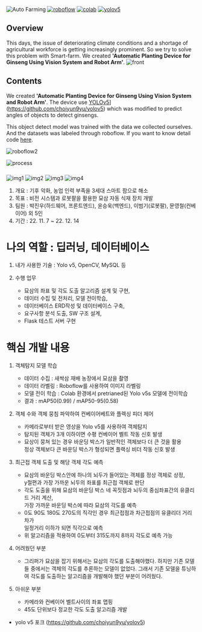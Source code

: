 ![Auto Farming](https://github.com/choiyun9yu/pr.Auto-Farming/blob/main/Document/project.png)
[![roboflow](https://github.com/choiyun9yu/pr.Auto-Farming/blob/main/Document/roboflow.svg)](https://app.roboflow.com/yungyu-choi-urac0)
[![colab](https://github.com/choiyun9yu/pr.Auto-Farming/blob/main/Document/colab.svg)](https://colab.research.google.com/drive/1oOt1ESaCDMBZyef1I7tjePFKp-Rl15sv)
[![yolov5](https://github.com/choiyun9yu/pr.Auto-Farming/blob/main/Document/yolo.svg)](https://github.com/choiyun9yu/yolov5)

## Overview
This days, the issue of deteriorating climate conditions and a shortage of agricultural workforce is getting increasingly prominent.
So we try to solve this problem with Smart-farm.
We created **'Automatic Planting Device for Ginseng Using Vision System and Robot Arm'**.
![front](https://github.com/choiyun9yu/pr.Auto-Farming/blob/main/Document/front%20view.png)

## Contents
We created **'Automatic Planting Device for Ginseng Using Vision System and Robot Arm'**.
The device use [YOLOv5](https://github.com/choiyun9yu/pr.Auto-Farming/blob/main/Document/yolo.svg)](https://github.com/choiyun9yu/yolov5) which was modified to predict angles of objects to detect ginsengs.

This object detect model was trained with the data we collected ourselves. And the datasets was labeled through roboflow.
If you want to know detail code [here](https://colab.research.google.com/drive/1oOt1ESaCDMBZyef1I7tjePFKp-Rl15sv).

![roboflow2](https://github.com/choiyun9yu/pr.Auto-Farming/blob/main/Document/roboflow2.png)

![process](https://github.com/choiyun9yu/pr.Auto-Farming/blob/main/Document/process.png)
###
![img1](https://github.com/choiyun9yu/pr.Auto-Farming/blob/main/Document/img1.png)
![img2](https://github.com/choiyun9yu/pr.Auto-Farming/blob/main/Document/img2.png)
![img3](https://github.com/choiyun9yu/pr.Auto-Farming/blob/main/Document/img3.png)
![img4](https://github.com/choiyun9yu/pr.Auto-Farming/blob/main/Document/img4.png)




1. 개요 : 기후 악화, 농업 인력 부족을 3세대 스마트 팜으로 해소
2. 목표 : 비전 시스템과 로봇팔을 활용한 묘삼 자동 식재 장치 개발
3. 팀원 : 박진우(하드웨어, 프론트엔드), 윤승욱(백엔드), 이범기(로봇팔), 문영철(컨베이어) 외 5인
4. 기간 : 22. 11. 7 ~ 22. 12. 14

# 나의 역할 : 딥러닝, 데이터베이스
1. 내가 사용한 기술 : Yolo v5, OpenCV, MySQL 등

2. 수행 업무
    - 묘삼의 좌표 및 각도 도출 알고리즘 설계 및 구현,
    - 데이터 수집 및 전처리, 모델 전이학습,
    - 데이터베이스 ERD작성 및 데이터베이스 구축,
    - 요구사항 분석 도출, SW 구조 설계,
    - Flask 테스트 서버 구현  


# 핵심 개발 내용
1. 객체탐지 모델 학습
    - 데이터 수집 : 새싹삼 재배 농장에서 묘삼을 촬영
    - 데이터 라벨링 : Roboflow를 사용하여 이미지 라벨링
    - 모델 전이 학습 : Colab 환경에서 pretrianed된 Yolo v5s 모델에 전이학습
    - 결과 : mAP50(0.99) / mAP50-95(0.58) 

2. 객체 수와 객체 뭉침 파악하여 컨베이어베트와 플렉싱 피더 제어 
    - 카메라로부터 받은 영상을 Yolo v5를 사용하여 객체탐지
    - 탐지된 객체가 3개 이하이면 수평 컨베이어 벨트 작동 신호 발생
    - 묘상이 뭉쳐 있는 경우 바운딩 박스가 일반적인 객체보다 더 큰 것을 활용  
      정상 객체보다 큰 바운딩 박스가 형성되면 플랙싱 비더 작동 신호 발생

3. 최근접 객체 도출 및 해당 객체 각도 예측
    - 묘삼의 바운딩 박스안에 하나의 뇌두가 들어있는 객체를 정상 객체로 상정,  
      y절편과 가장 가까운 뇌두의 좌표를 최근접 객체로 판단
    - 각도 도출을 위해 묘삼의 바운딩 박스 네 꼭짓점과 뇌두의 중심좌표간의 유클리드 거리 계산,  
      가장 가까운 바운딩 박스에 따라 묘삼의 각도를 예측
    - 0도 90도 180도 270도의 직각인 경우 최근접점과 차근접점의 유클리더 거리차가  
      일정거리 이하가 되면 직각으로 예측
    - 위 알고리즘을 적용하여 0도부터 315도까지 8까지 각도로 예측 가능

4. 어려웠던 부분
    - 그리퍼가 묘삼을 잡기 위해서는 묘삼의 각도를 도출해야했다. 하지만 기존 모델들 중에서는
      객체의 각도를 추론하는 모델이 없었다. 그래서 기존 모델을 튜닝하여 각도를 도출하는
      알고리즘을 개발해야 했던 부분이 어려웠다.

5. 아쉬운 부분
    - 카메라와 컨베이어 벨트사이의 좌표 맵핑  
    - 45도 단위보다 정교한 각도 도출 알고리즘 개발
    
- yolo v5 포크 (https://github.com/choiyun9yu/yolov5)
